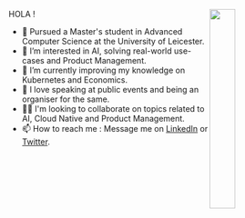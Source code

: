                                                                                                             
HOLA !
<img src="https://media.giphy.com/media/v1.Y2lkPTc5MGI3NjExcGNianhqOGpzd3o1OXEyOWlrY2tydjFsM2p5YWx3MjFlbjl6ZjhzNiZlcD12MV9pbnRlcm5hbF9naWZfYnlfaWQmY3Q9Zw/5k5vZwRFZR5aZeniqb/giphy.gif" align="right"  width="30%"/>

- 👋 Pursued a Master's student in Advanced Computer Science at the University of Leicester.
- 👀 I’m interested in AI, solving real-world use-cases and Product Management.
- 🌱 I’m currently improving my knowledge on Kubernetes and Economics.
- 💞️ I love speaking at public events and being an organiser for the same.
- 🤝🏻 I'm looking to collaborate on topics related to AI, Cloud Native and Product Management.
- 📫 How to reach me : Message me on [LinkedIn](https://www.linkedin.com/in/saranyanambiar/) or [Twitter](witter.com/saranyanambiarr).

<!---
saranyanambiarr/saranyanambiarr is a ✨ special ✨ repository because its `README.md` (this file) appears on your GitHub profile.
You can click the Preview link to take a look at your changes.
--->
